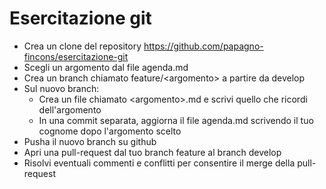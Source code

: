 # Esercitazione git
* Crea un clone del repository https://github.com/papagno-fincons/esercitazione-git
* Scegli un argomento dal file agenda.md
* Crea un branch chiamato feature/\<argomento\> a partire da develop
* Sul nuovo branch:
    * Crea un file chiamato \<argomento\>.md e scrivi quello che ricordi dell'argomento
    * In una commit separata, aggiorna il file agenda.md scrivendo il tuo cognome dopo l'argomento scelto
* Pusha il nuovo branch su github
* Apri una pull-request dal tuo branch feature al branch develop
* Risolvi eventuali commenti e conflitti per consentire il merge della pull-request
